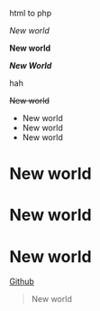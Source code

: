 
html to php

*New world*

**New world**

***New World***


hah



~~New world~~

* New world
* New world
* New world
# New world
# New world
# New world
[Github](https://github.com/)
<blockquote>New world</blockquote>
